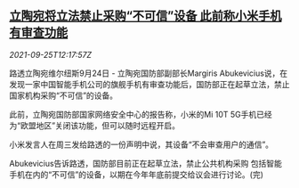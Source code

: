 <!--1632573063000-->
[立陶宛将立法禁止采购“不可信”设备 此前称小米手机有审查功能](https://cn.reuters.com/article/lithuania-xiaomi-0924-fri-idCNKBS2GL0BC)
------

<div><i>2021-09-25T12:17:57Z</i></div><p>路透立陶宛维尔纽斯9月24日 - 立陶宛国防部副部长Margiris Abukevicius说，在发现一家中国智能手机公司的旗舰手机有审查功能后，国防部正在起草立法，禁止国家机构采购“不可信”的设备。</p><p>此前，立陶宛国防部国家网络安全中心的报告称，小米的Mi 10T 5G手机已经为“欧盟地区”关闭该功能，但可以随时远程开启。</p><p>小米发言人在周三发给路透的一份声明中说，其设备“不会审查用户的通信”。</p><p>Abukevicius告诉路透，国防部目前正在起草立法，禁止公共机构采购 包括智能手机在内的“不可信”的设备，以期在今年年底前提交给议会进行讨论。(完)</p>
